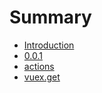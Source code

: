 # Summary

* [Introduction](README.md)
* [0.0.1](0.0.1/README.md)
 * [actions](0.0.1/actions.md)
 * [vuex.get](0.0.1/vuex.get.md)

